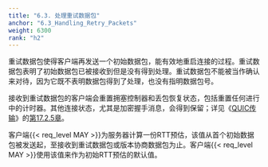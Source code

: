 ```yaml
---
title: "6.3. 处理重试数据包"
anchor: "6.3_Handling_Retry_Packets"
weight: 6300
rank: "h2"
---
```


重试数据包使得客户端再发送一个初始数据包，能有效地重启连接的过程。重试数据包表明了初始数据包已被接收到但是没有得到处理。重试数据包不能被当作确认来对待，因为它既不表明数据包得到了处理，也没有指明数据包号。

接收到重试数据包的客户端会重置拥塞控制器和丢包恢复状态，包括重置任何进行中的计时器。其他连接状态，尤其是加密握手消息，会得到保留；详见《[QUIC传输](../RFC9000_Chinese_Translation)》的[第17.2.5章](../RFC9000_Chinese_Translation/#17.2.5_Retry_Packet)。

客户端{{< req_level MAY >}}为服务器计算一份RTT预估，该值从首个初始数据包被发送起，至接收到重试数据包或版本协商数据包为止。客户端{{< req_level MAY >}}使用该值来作为初始RTT预估的默认值。
